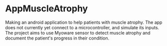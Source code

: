 # AppMuscleAtrophy
Making an android application to help patients with muscle atrophy.
The app does not currently yet connect to a microcontroller, and simulate its inputs.
The project aims to use Myoware sensor to detect muscle atrophy and document the patient's progress in their condition.
